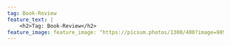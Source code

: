 ```yaml
---
tag: Book-Review
feature_text: |
    <h2>Tag: Book-Review</h2>
feature_image: feature_image: "https://picsum.photos/1300/400?image=989"
---
```

